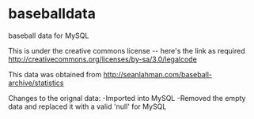 baseballdata
============

baseball data for MySQL

This is under the creative commons license -- here's the link as required http://creativecommons.org/licenses/by-sa/3.0/legalcode

This data was obtained from
http://seanlahman.com/baseball-archive/statistics

Changes to the orignal data:
-Imported into MySQL
-Removed the empty data and replaced it with a valid 'null' for MySQL
